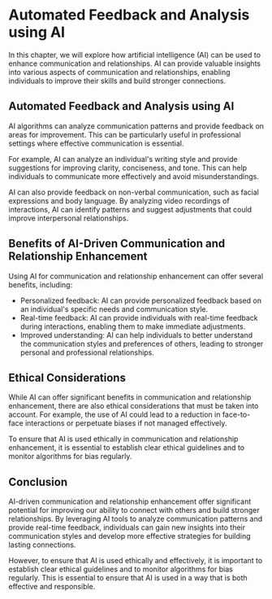Automated Feedback and Analysis using AI
======================================================================================================

In this chapter, we will explore how artificial intelligence (AI) can be used to enhance communication and relationships. AI can provide valuable insights into various aspects of communication and relationships, enabling individuals to improve their skills and build stronger connections.

Automated Feedback and Analysis using AI
----------------------------------------

AI algorithms can analyze communication patterns and provide feedback on areas for improvement. This can be particularly useful in professional settings where effective communication is essential.

For example, AI can analyze an individual's writing style and provide suggestions for improving clarity, conciseness, and tone. This can help individuals to communicate more effectively and avoid misunderstandings.

AI can also provide feedback on non-verbal communication, such as facial expressions and body language. By analyzing video recordings of interactions, AI can identify patterns and suggest adjustments that could improve interpersonal relationships.

Benefits of AI-Driven Communication and Relationship Enhancement
----------------------------------------------------------------

Using AI for communication and relationship enhancement can offer several benefits, including:

* Personalized feedback: AI can provide personalized feedback based on an individual's specific needs and communication style.
* Real-time feedback: AI can provide individuals with real-time feedback during interactions, enabling them to make immediate adjustments.
* Improved understanding: AI can help individuals to better understand the communication styles and preferences of others, leading to stronger personal and professional relationships.

Ethical Considerations
----------------------

While AI can offer significant benefits in communication and relationship enhancement, there are also ethical considerations that must be taken into account. For example, the use of AI could lead to a reduction in face-to-face interactions or perpetuate biases if not managed effectively.

To ensure that AI is used ethically in communication and relationship enhancement, it is essential to establish clear ethical guidelines and to monitor algorithms for bias regularly.

Conclusion
----------

AI-driven communication and relationship enhancement offer significant potential for improving our ability to connect with others and build stronger relationships. By leveraging AI tools to analyze communication patterns and provide real-time feedback, individuals can gain new insights into their communication styles and develop more effective strategies for building lasting connections.

However, to ensure that AI is used ethically and effectively, it is important to establish clear ethical guidelines and to monitor algorithms for bias regularly. This is essential to ensure that AI is used in a way that is both effective and responsible.
